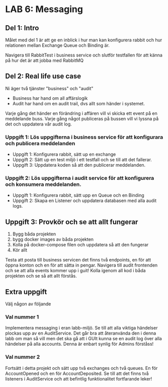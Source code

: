 # LAB 6: Messaging

## Del 1: Intro
Målet med del 1 är att ge en inblick i hur man kan konfigurera rabbit och hur relationen mellan Exchange Queue och Binding är.

Navigera till RabbitTest i business service och slutför testfallen för att känna på hur det är att jobba med RabbitMQ

## Del 2: Real life use case
Ni äger två tjänster "business" och "audit"
* Business har hand om all affärslogik
* Audit har hand om en audit trail, dvs allt som händer i systemet.

Varje gång det händer en förändring i affären vill vi skicka ett event på en meddelande buss. Varje gång något publiceras på bussen vill vi lyssna på det och uppdatera vår audit log.

### Uppgift 1: Lös uppgifterna i business service för att konfigurara och publicera meddelanden
* Uppgift 1: Konfigurera rabbit, sätt up en exchange
* Uppgift 2: Sätt up en test miljö i ett testfall och se till att det fallerar.
* Uppgift 3: Uppdatera koden så att den publicerar meddelanden.

### Uppgift 2: Lös uppgifterna i audit service för att konfigurera och konsumera meddelanden.
* Uppgift 1: Konfigurera rabbit, sätt upp en Queue och en Binding
* Uppgift 2: Skapa en Listener och uppdatera databasen med alla audit logs.

## Uppgift 3: Provkör och se att allt fungerar
1. Bygg båda projekten
2. bygg docker images av båda projekten
3. Kolla på docker-compose filen och uppdatera så att den fungerar
4. Kör allt

Testa att posta till business servicen det finns två endpoints, en för att öppna konton och en för att sätta in pengar.
Navigera till audit frontenden och se att alla events kommer upp i guit!
Kolla igenom all kod i båda projekten och se så att allt förstås.

## Extra uppgift
Välj någon av följande

### Val nummer 1
Implementera messaging i eran labb-miljö. Se till att alla viktiga händelser plockas upp av en AuditService.
Det går bra att återanvända den i denna labb om man så vill men det ska gå att i GUIt kunna se en 
audit log över alla händelser på alla accounts. Denna är enbart synlig för Admins förståss!

### Val nummer 2
Fortsätt i detta projekt och sätt upp två exchanges och två queues. En för AccountOpened och en för AccountDeposited. Se till att det finns två listeners i AuditService och att befintlig funktionalitet fortfarande leker!

